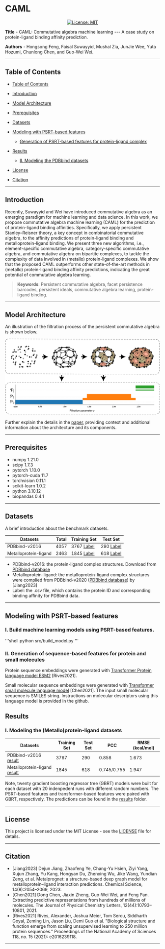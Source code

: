 # CAML

<div align='center'>
 
<!-- [![preprint](https://img.shields.io/static/v1?label=arXiv&message=2310.12508&color=B31B1B)](https://www.google.com/) -->
[![License: MIT](https://img.shields.io/badge/License-MIT-yellow.svg)](https://opensource.org/licenses/MIT)

</div>

**Title** - CAML: Commutative algebra machine learning --- A case study on protein-ligand binding affinity prediction.

**Authors** - Hongsong Feng, Faisal Suwayyid, Mushal Zia, JunJie Wee, Yuta Hozumi, Chunlong Chen, and Guo-Wei Wei.

---

## Table of Contents

- [Table of Contents](#table-of-contents)
- [Introduction](#introduction)
- [Model Architecture](#model-architecture)
- [Prerequisites](#prerequisites)
- [Datasets](#datasets)
- [Modeling with PSRT-based features](#Modeling-with-PSRT-based-features)
    - [Generation of PSRT-based features for protein-ligand complex](#II-Generation-of-PSRT-based-features-for-protein-ligand-complex)

- [Results](#results)
    - [II. Modeling the PDBbind datasets]()
- [License](#license)
- [Citation](#citation)

---

## Introduction

Recently, Suwayyid and Wei have introduced commutative algebra as an emerging paradigm for machine learning and data science. In this work, we propose commutative algebra machine learning (CAML) for the prediction of protein-ligand binding affinities. Specifically, we apply persistent Stanley–Reisner theory, a key concept in combinatorial commutative algebra, to the affinity predictions of protein-ligand binding and metalloprotein-ligand binding. We present three new algorithms, i.e., element-specific commutative algebra, category-specific commutative algebra, and commutative algebra on bipartite complexes, to tackle the complexity of data involved in (metallo) protein-ligand complexes. We show that the proposed CAML outperforms other state-of-the-art methods in (metallo) protein-ligand binding affinity predictions, indicating the great potential of commutative algebra learning.   

> **Keywords**: Persistent commutative algebra, facet persistence barcodes, persistent ideals, commutative algebra learning, protein-ligand binding.

---

## Model Architecture

An illustration of the filtration process of the persistent commutative algebra is shown below.

![Model Architecture](scheme8.png)

Further explain the details in the [paper](https://github.com/WeilabMSU/CAML), providing context and additional information about the architecture and its components.

---

## Prerequisites

- numpy                     1.21.0
- scipy                     1.7.3
- pytorch                   1.10.0 
- pytorch-cuda              11.7
- torchvision               0.11.1
- scikit-learn              1.0.2
- python                    3.10.12
- biopandas                 0.4.1
--- 

## Datasets

A brief introduction about the benchmark datasets.

| Datasets                |Total    | Training Set                 | Test Set                                             |
|-|-----------------------------|------------------------------|------------------------------                        |
| PDBbind-v2016       |4057|3767  [Label](https://weilab.math.msu.edu/Downloads/PSRT/PDBbind.zip)                        | 290 [Label](https://weilab.math.msu.edu/Downloads/CAML/PDBbind.zip)                         |
| Metalloprotein-ligand       |2463|1845  [Label](https://weilab.math.msu.edu/Downloads/PSRT/PDBbind.zip)                        | 618 [Label](https://weilab.math.msu.edu/Downloads/CAML/Metalloprotein-ligand.zip)                         |


- PDBbind-v2016: the protein-ligand complex structures. Download from [PDBbind database](http://www.pdbbind.org.cn/)
- Metalloprotein-ligand: the metalloprotein-ligand complex structures were complied from PDBbind-v2020 ([PDBbind database](http://www.pdbbind.org.cn/)) by [Jiang2023]
- Label: the .csv file, which contains the protein ID and corresponding binding affinity for PDBbind data.
---

## Modeling with PSRT-based features

### I. Build machine learning models using PSRT-based features.
'''shell
python src/build_model.py
'''
### II. Generation of sequence-based features for protein and small molecules
Protein sequence embeddings were generated with [Transformer Protein language model ESM2](https://github.com/facebookresearch/esm) [Rives2021].

Small molecular sequence embeddings were generated with [Transformer small molecule language model](https://github.com/WeilabMSU/PretrainModels) [Chen2021]. The input small molecular sequence is SMILES string. Instructions on molecular descriptors using this language model is provided in the github.

## Results

### I. Modeling the (Metallo)protein-ligand datasets

|Datasets                                        | Training Set                  | Test Set| PCC | RMSE (kcal/mol) |
|-------------------------------------------------|-------------                  |---------|-    |-                |
| PDBbind-v2016 [result](./Results)      |  3767 | 290 | 0.858 |  1.673|
| Metalloprotein-ligand [result](./Results) |1845| 618 | 0.745/0.755 |  1.947|


Note, twenty gradient boosting regressor tree (GBRT) models were built for each dataset with 20 indenpedent runs with different random numbers. The PSRT-based features and transformer-based features were paired with GBRT, respectively. The predictions can be found in the [results](./Results) folder. 

---

## License

This project is licensed under the MIT License - see the [LICENSE](LICENSE) file for details.

---

## Citation

- [Jiang2023] Dejun Jiang, Zhaofeng Ye, Chang-Yu Hsieh, Ziyi Yang, Xujun Zhang, Yu Kang, Hongyan Du, Zhenxing Wu, Jike Wang, Yundian Zeng, et al. Metalprognet: a structure-based deep graph model for metalloprotein–ligand interaction predictions. Chemical Science, 14(8):2054–2069, 2023.
- [Chen2021] Dong Chen, Jiaxin Zheng, Guo-Wei Wei, and Feng Pan. Extracting predictive representations from hundreds of millions of molecules. The Journal of Physical Chemistry Letters, 12(44):10793–10801, 2021.
- [Rives2021] Rives, Alexander, Joshua Meier, Tom Sercu, Siddharth Goyal, Zeming Lin, Jason Liu, Demi Guo et al. "Biological structure and function emerge from scaling unsupervised learning to 250 million protein sequences." Proceedings of the National Academy of Sciences 118, no. 15 (2021): e2016239118.
---
